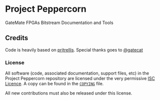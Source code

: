 # Project Peppercorn

GateMate FPGAs Bitstream Documentation and Tools

## Credits

Code is heavily based on [prjtrellis](https://github.com/YosysHQ/prjtrellis). Special thanks goes to [@gatecat](https://github.com/gatecat)

### License

All software (code, associated documentation, support files, etc) in the
Project Peppercorn repository are licensed under the very permissive
[ISC Licence](https://opensource.org/licenses/ISC). A copy can be found in the [`COPYING`](COPYING) file.

All new contributions must also be released under this license.
